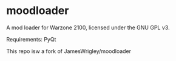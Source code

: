 moodloader
==========

A mod loader for Warzone 2100, licensed under the GNU GPL v3.

Requirements:
PyQt

This repo isw a fork of JamesWrigley/moodloader
